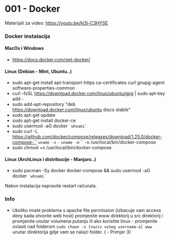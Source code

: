 # 001 - Docker

Materijali za video: https://youtu.be/kl3i-C3HYSE

### Docker instalacija

#### MacOs i Windows
- https://docs.docker.com/get-docker/

#### Linux (Debian - Mint, Ubuntu..)
- sudo apt-get install apt-transport-https ca-certificates curl gnupg-agent software-properties-common
- curl -fsSL https://download.docker.com/linux/ubuntu/gpg | sudo apt-key add -
- sudo add-apt-repository "deb https://download.docker.com/linux/ubuntu disco stable"
- sudo apt-get update
- sudo apt-get install docker-ce
- sudo usermod -aG docker `` `whoami` ``
- sudo curl -L https://github.com/docker/compose/releases/download/1.25.0/docker-compose-`` `uname -s` ``-`` `uname -m` `` -o /usr/local/bin/docker-compose
- sudo chmod +x /usr/local/bin/docker-compose


#### Linux (ArchLinux i distribucije - Manjaro..)
- sudo pacman -Sy docker docker-compose && sudo usermod -aG docker `` `whoami` ``


Nakon instalacija napravite restart računala.

### Info
- Ukoliko imate problema s apache file permission (izbacuje vam access deny kada otvorite web host) promjenite www direktorij u src direktorij i promjenite unutar volumena putanju ili ako koristite linux - promjenite ovlasti nad folderom `sudo chown -x [naziv vašeg username-a] www` unutar direktorija gdje vam se nalazi folder. ( - Primjer 3)